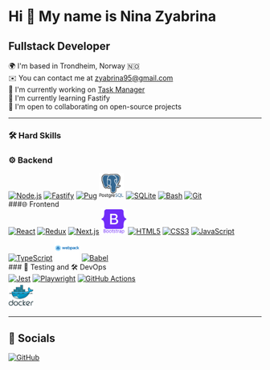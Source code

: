 # Hi 👋 My name is Nina Zyabrina

## Fullstack Developer

🌍 I'm based in Trondheim, Norway 🇳🇴  
✉️ You can contact me at [zyabrina95@gmail.com](mailto:zyabrina95@gmail.com)  
🚀 I'm currently working on [Task Manager](https://github.com/Zyabridos/taskManager)  
🧠 I'm currently learning Fastify  
🤝 I'm open to collaborating on open-source projects  

---

### 🛠 Hard Skills
### ⚙️ Backend
<div align="left"> <a href="https://nodejs.org/" target="_blank"><img src="https://profilinator.rishav.dev/skills-assets/nodejs-original-wordmark.svg" alt="Node.js" height="50" /></a> <a href="https://fastify.dev/" target="_blank"><img src="https://pbs.twimg.com/profile_images/970652657231847424/mWKpZoM4_400x400.jpg" alt="Fastify" height="50"/></a> <a href="https://pugjs.org/" target="_blank"><img src="https://cdn.worldvectorlogo.com/logos/pug.svg" alt="Pug" height="50"/></a> <a href="https://www.postgresql.org/" target="_blank"><img src="https://raw.githubusercontent.com/devicons/devicon/master/icons/postgresql/postgresql-original-wordmark.svg" alt="PostgreSQL" height="50"/></a> <a href="https://www.sqlite.org/" target="_blank"><img src="https://www.vectorlogo.zone/logos/sqlite/sqlite-icon.svg" alt="SQLite" height="50"/></a> <a href="https://www.gnu.org/software/bash/" target="_blank"><img src="https://profilinator.rishav.dev/skills-assets/gnu_bash-icon.svg" alt="Bash" height="50"/></a> <a href="https://git-scm.com/" target="_blank"><img src="https://profilinator.rishav.dev/skills-assets/git-scm-icon.svg" alt="Git" height="50"/></a> </div>
###🌐 Frontend
<div align="left"> <a href="https://reactjs.org/" target="_blank"><img src="https://profilinator.rishav.dev/skills-assets/react-original-wordmark.svg" alt="React" height="50" /></a> <a href="https://redux.js.org/" target="_blank"><img src="https://profilinator.rishav.dev/skills-assets/redux-original.svg" alt="Redux" height="50" /></a> <a href="https://nextjs.org/" target="_blank"><img src="https://cdn.worldvectorlogo.com/logos/nextjs-2.svg" alt="Next.js" height="50"/></a> <a href="https://getbootstrap.com" target="_blank"><img src="https://raw.githubusercontent.com/devicons/devicon/master/icons/bootstrap/bootstrap-plain-wordmark.svg" alt="Bootstrap" height="50"/></a> <a href="https://www.w3.org/html/" target="_blank"><img src="https://profilinator.rishav.dev/skills-assets/html5-original-wordmark.svg" alt="HTML5" height="50"/></a> <a href="https://www.w3schools.com/css/" target="_blank"><img src="https://profilinator.rishav.dev/skills-assets/css3-original-wordmark.svg" alt="CSS3" height="50"/></a> <a href="https://www.javascript.com/" target="_blank"><img src="https://profilinator.rishav.dev/skills-assets/javascript-original.svg" alt="JavaScript" height="50"/></a> <a href="https://www.typescriptlang.org/" target="_blank"><img src="https://profilinator.rishav.dev/skills-assets/typescript-original.svg" alt="TypeScript" height="50"/></a> <a href="https://webpack.js.org/" target="_blank"><img src="https://raw.githubusercontent.com/devicons/devicon/d00d0969292a6569d45b06d3f350f463a0107b0d/icons/webpack/webpack-original-wordmark.svg" alt="Webpack" height="50"/></a> <a href="https://babeljs.io/" target="_blank"><img src="https://profilinator.rishav.dev/skills-assets/babel-plain.svg" alt="Babel" height="50"/></a> </div>
### 🧪 Testing and 🛠 DevOps
<div align="left"> <a href="https://jestjs.io/" target="_blank"><img src="https://www.vectorlogo.zone/logos/jestjsio/jestjsio-icon.svg" alt="Jest" height="50"/></a> <a href="https://playwright.dev/" target="_blank"><img src="https://seeklogo.com/images/P/playwright-logo-22FA8B9E63-seeklogo.com.png" alt="Playwright" height="50"/></a> <a href="https://github.com/features/actions" target="_blank"><img src="https://cdn.simpleicons.org/githubactions/2088FF" alt="GitHub Actions" height="50"/></a> </div> <div align="left"> <a href="https://www.docker.com/" target="_blank"><img src="https://raw.githubusercontent.com/devicons/devicon/master/icons/docker/docker-original-wordmark.svg" alt="Docker" height="50"/></a> </div>

---

## 🔗 Socials

[![GitHub](https://img.shields.io/badge/GitHub-000?logo=github&logoColor=white)](https://github.com/Zyabridos)
